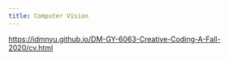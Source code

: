 ```yaml
---
title: Computer Vision
---
```

https://idmnyu.github.io/DM-GY-6063-Creative-Coding-A-Fall-2020/cv.html
